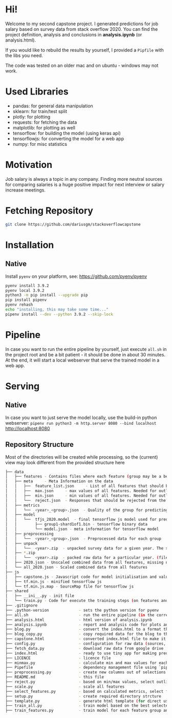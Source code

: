 # Hi!

Welcome to my second capstone project. I generated predictions for job salary based on survey data from stack overflow 2020. 
You can find the project definition, analysis and conclusions in **analysis.ipynb** (or analysis.html).


If you would like to rebuild the results by yourself, I provided a `Pipfile` with the libs you need.

The code was tested on an older mac and on ubuntu - windows may not work.

# Used Libraries

* pandas: for general data manipulation 
* sklearn: for train/test split
* plotly: for plotting
* requests: for fetching the data
* matplotlib: for plotting as well
* tensorflow: for building the model (using keras api)
* tensorflowjs: for converting the model for a web app
* numpy: for misc statistics

# Motivation
Job salary is always a topic in any company. Finding more neutral sources for comparing salaries is a huge positive impact for next interview or salary increase meetings. 

# Fetching Repository

```bash
git clone https://github.com/dariusgm/stackoverflowcapstone 
```

# Installation
## Native


Install `pyenv` on your platform, see: https://github.com/pyenv/pyenv


```bash
pyenv install 3.9.2
pyenv local 3.9.2
python3 -m pip install --upgrade pip
pip install pipenv
pyenv rehash
echo "installing, this may take some time..."
pipenv install --dev --python 3.9.2 --skip-lock
```

# Pipeline
In case you want to run the entire pipeline by yourself, just execute `all.sh` in the project root and be a bit patient - it should be done in about 30 minutes. At the end, it will start a local webserver that serve the trained model in a web app.

# Serving
## Native

In case you want to just serve the model locally, use the build-in python webserver:
`pipenv run python3 -m http.server 8080 --bind localhost`
[http://localhost:8080](http://localhost:8080)



## Repository Structure

Most of the directories will be created while processing, so the (current) view may look different from the provided structure here
```bash
├── data
│   ├── features - Contains files where each feature (group may be a better name) is stored
│   ├── meta     - Meta Information on the data
│   │   ├──  feature_list.json     - List of all features that should be considered when building up the final model (and for predictions)
│   │   ├──  max.json     - max values of all features. Needed for outlier detection and scaling.
│   │   ├──  min.json     - min values of all features. Needed for outlier detection and scaling.
│   │   └──  reject.json  - Responses that should be rejected from the dataset, as they are outliers.
│   ├── metrics
│   │   └──  <year>_<group>.json  - Quality of the group for predicting the salary (only based on this group)
│   ├── model
│   │   └──  tfjs_2020.model  - final tensorflow js model used for predictions
│   │        ├── group1-shard1of1.bin - tensorflow binary data
│   │        └── model.json - meta information for tensorflow model 
│   ├── preprocessing
│   │   └──  <year>_<group>.json  - Preprocessed data for each group
│   ├── unpack
│   │   └──  <year>.zip  - unpacked survey data for a given year. The structure is different for each year. (directories)
│   ├── *.zip
│   │   └──  <year>.zip  - packed raw data for a particular year. (files)
│   ├── 2020.json - Unscaled combined data from all features, missing na values
│   └── all_2020.json - Scaled combined data from all features
├── js
│   ├── capstone.js - Javascript code for model initialisation and value selection from user input
│   ├── tf.min.js - minified tensorflow js
│   └── tf.min.js.map - SourceMap file for tensorflow js
├── shared
│   ├── __ini__.py - init file
│   └── train.py - Code for execute the training steps (on features and on the full feature set)
├── .gitignore
├── .python-version             - sets the python version for pyenv
├── all.sh                      - run the entire pipeline (in the correct order) for create a model and serve the app
├── analysis.html               - html version of analysis.ipynb
├── analysis.ipynb              - report and analysis code for plots and some insides
├── blog.py                     - convert the index.html to a format that can be included in the pelican based blog
├── blog_copy.py                - copy required data for the blog to the correct place for serving by the blog
├── capstone.html               - converted index.html file to make it compatible for pelican blog
├── config.py                   - configuration for raw data (sources, exclusiveness and more)
├── fetch_data.py               - download raw data from google drive
├── index.html                  - ready to use tiny app for making predictions (without pelican code modifications)
├── LICENCE                     - licence file
├── minmax.py                   - calculate min and max values for each feature. required for scaling.
├── Pipefile                    - dependency management file using `pipenv`
├── preprocessing.py            - create new columns out of selections from the answers. respect categorical or numerical features.
├── README.md                   - this file
├── reject.py                   - based on min/max values, select outliers that should be rejected from the dataset
├── scale.py                    - scale all features
├── select_features.py          - based on calculated metrics, select features that should be used in final model
├── setup.py                    - create required directory strcture
├── template.py                 - generate html template (for direct usage)
├── train_all.py                - train model based on the best selected features
├── train_features.py           - train model for each feature group and write metrics
```
